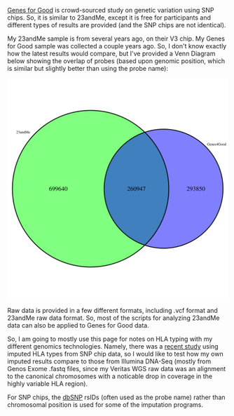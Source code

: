 [Genes for Good](https://genesforgood.sph.umich.edu/) is crowd-sourced study on genetic variation using SNP chips.  So, it is similar to 23andMe, except it is free for participants and different types of results are provided (and the SNP chips are not identical).

My 23andMe sample is from several years ago, on their V3 chip.  My Genes for Good sample was collected a couple years ago.  So, I don't know exactly how the latest results would compare, but I've provided a Venn Diagram below showing the overlap of probes (based upon genomic position, which is similar but slightly better than using the probe name):

![alt text](probe_position_overlap.png "SNP chip Probe Position Overlap")

Raw data is provided in a few different formats, including .vcf format and 23andMe raw data format.  So, most of the scripts for analyzing 23andMe data can also be applied to Genes for Good data.

So, I am going to mostly use this page for notes on HLA typing with my different genomics technologies.  Namely, there was a [recent study](https://www.ncbi.nlm.nih.gov/pubmed/28490672) using imputed HLA types from SNP chip data, so I would like to test how my own imputed results compare to those from Illumina DNA-Seq (mostly from Genos Exome .fastq files, since my Veritas WGS raw data was an alignment to the canonical chromosomes with a noticable drop in coverage in the highly variable HLA region).

For SNP chips, the [dbSNP](https://www.ncbi.nlm.nih.gov/projects/SNP/) rsIDs (often used as the probe name) rather than chromosomal position is used for some of the imputation programs.
